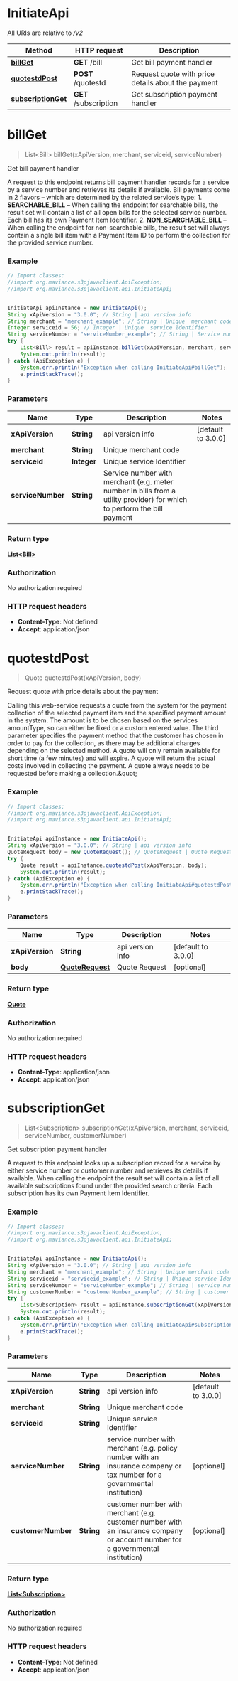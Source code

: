 # InitiateApi

All URIs are relative to */v2*

Method | HTTP request | Description
------------- | ------------- | -------------
[**billGet**](InitiateApi.md#billGet) | **GET** /bill | Get bill payment handler
[**quotestdPost**](InitiateApi.md#quotestdPost) | **POST** /quotestd | Request quote with price details about the payment
[**subscriptionGet**](InitiateApi.md#subscriptionGet) | **GET** /subscription | Get subscription payment handler

<a name="billGet"></a>
# **billGet**
> List&lt;Bill&gt; billGet(xApiVersion, merchant, serviceid, serviceNumber)

Get bill payment handler

A request to this endpoint returns bill payment handler records for a service by a service number and retrieves its details if available. Bill payments come in 2 flavors – which are determined by the related service’s type: 1.  **SEARCHABLE_BILL** – When calling the endpoint for searchable bills, the result set will contain a list of all open bills for the selected service number. Each bill has its own Payment Item Identifier. 2.  **NON_SEARCHABLE_BILL** – When calling the endpoint for non-searchable bills, the result set will always contain a single bill item with a Payment Item ID to perform the collection for the provided service number. 

### Example
```java
// Import classes:
//import org.maviance.s3pjavaclient.ApiException;
//import org.maviance.s3pjavaclient.api.InitiateApi;


InitiateApi apiInstance = new InitiateApi();
String xApiVersion = "3.0.0"; // String | api version info
String merchant = "merchant_example"; // String | Unique  merchant code
Integer serviceid = 56; // Integer | Unique  service Identifier
String serviceNumber = "serviceNumber_example"; // String | Service number with merchant (e.g. meter number in bills from a utility provider) for which to perform the bill payment
try {
    List<Bill> result = apiInstance.billGet(xApiVersion, merchant, serviceid, serviceNumber);
    System.out.println(result);
} catch (ApiException e) {
    System.err.println("Exception when calling InitiateApi#billGet");
    e.printStackTrace();
}
```

### Parameters

Name | Type | Description  | Notes
------------- | ------------- | ------------- | -------------
 **xApiVersion** | **String**| api version info | [default to 3.0.0]
 **merchant** | **String**| Unique  merchant code |
 **serviceid** | **Integer**| Unique  service Identifier |
 **serviceNumber** | **String**| Service number with merchant (e.g. meter number in bills from a utility provider) for which to perform the bill payment |

### Return type

[**List&lt;Bill&gt;**](Bill.md)

### Authorization

No authorization required

### HTTP request headers

 - **Content-Type**: Not defined
 - **Accept**: application/json

<a name="quotestdPost"></a>
# **quotestdPost**
> Quote quotestdPost(xApiVersion, body)

Request quote with price details about the payment

Calling this web-service requests a quote from the system for the payment collection of the selected payment item and the specified payment amount in the system. The amount is to be chosen based on the services amountType, so can either be fixed or a custom entered value. The third parameter specifies the payment method that the customer has chosen in order to pay for the collection, as there may be additional charges depending on the selected method. A quote will only remain available for short time (a few minutes) and will expire. A quote will return the actual costs involved in collecting the payment. A quote always needs to be requested before making a collection.\&quot; 

### Example
```java
// Import classes:
//import org.maviance.s3pjavaclient.ApiException;
//import org.maviance.s3pjavaclient.api.InitiateApi;


InitiateApi apiInstance = new InitiateApi();
String xApiVersion = "3.0.0"; // String | api version info
QuoteRequest body = new QuoteRequest(); // QuoteRequest | Quote Request
try {
    Quote result = apiInstance.quotestdPost(xApiVersion, body);
    System.out.println(result);
} catch (ApiException e) {
    System.err.println("Exception when calling InitiateApi#quotestdPost");
    e.printStackTrace();
}
```

### Parameters

Name | Type | Description  | Notes
------------- | ------------- | ------------- | -------------
 **xApiVersion** | **String**| api version info | [default to 3.0.0]
 **body** | [**QuoteRequest**](QuoteRequest.md)| Quote Request | [optional]

### Return type

[**Quote**](Quote.md)

### Authorization

No authorization required

### HTTP request headers

 - **Content-Type**: application/json
 - **Accept**: application/json

<a name="subscriptionGet"></a>
# **subscriptionGet**
> List&lt;Subscription&gt; subscriptionGet(xApiVersion, merchant, serviceid, serviceNumber, customerNumber)

Get subscription payment handler

A request to this endpoint looks up a subscription record for a service by either service number or customer number and retrieves its details if available. When calling the endpoint the result set will contain a list of all available subscriptions found under the provided search criteria. Each subscription has its own Payment Item Identifier. 

### Example
```java
// Import classes:
//import org.maviance.s3pjavaclient.ApiException;
//import org.maviance.s3pjavaclient.api.InitiateApi;


InitiateApi apiInstance = new InitiateApi();
String xApiVersion = "3.0.0"; // String | api version info
String merchant = "merchant_example"; // String | Unique merchant code
String serviceid = "serviceid_example"; // String | Unique service Identifier
String serviceNumber = "serviceNumber_example"; // String | service number with merchant (e.g. policy number with an insurance company or tax number for a governmental institution)
String customerNumber = "customerNumber_example"; // String | customer number with merchant (e.g. customer number with an insurance company or account number for a governmental institution)
try {
    List<Subscription> result = apiInstance.subscriptionGet(xApiVersion, merchant, serviceid, serviceNumber, customerNumber);
    System.out.println(result);
} catch (ApiException e) {
    System.err.println("Exception when calling InitiateApi#subscriptionGet");
    e.printStackTrace();
}
```

### Parameters

Name | Type | Description  | Notes
------------- | ------------- | ------------- | -------------
 **xApiVersion** | **String**| api version info | [default to 3.0.0]
 **merchant** | **String**| Unique merchant code |
 **serviceid** | **String**| Unique service Identifier |
 **serviceNumber** | **String**| service number with merchant (e.g. policy number with an insurance company or tax number for a governmental institution) | [optional]
 **customerNumber** | **String**| customer number with merchant (e.g. customer number with an insurance company or account number for a governmental institution) | [optional]

### Return type

[**List&lt;Subscription&gt;**](Subscription.md)

### Authorization

No authorization required

### HTTP request headers

 - **Content-Type**: Not defined
 - **Accept**: application/json

